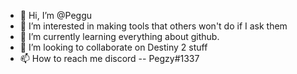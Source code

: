 - 👋 Hi, I’m @Peggu
- 👀 I’m interested in making tools that others won't do if I ask them
- 🌱 I’m currently learning everything about github. 
- 💞️ I’m looking to collaborate on Destiny 2 stuff
- 📫 How to reach me discord -- Pegzy#1337

<!---
Peggu/Peggu is a ✨ special ✨ repository because its `README.md` (this file) appears on your GitHub profile.
You can click the Preview link to take a look at your changes.
--->
